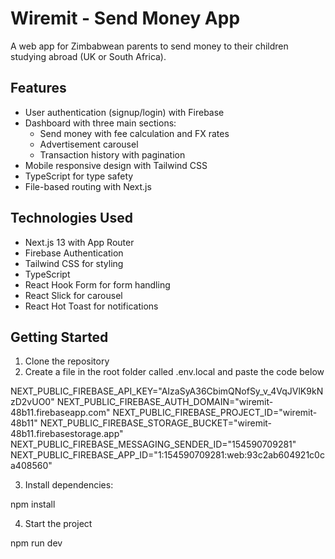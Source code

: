 # Wiremit - Send Money App

A web app for Zimbabwean parents to send money to their children studying abroad (UK or South Africa).

## Features

- User authentication (signup/login) with Firebase
- Dashboard with three main sections:
  - Send money with fee calculation and FX rates
  - Advertisement carousel
  - Transaction history with pagination
- Mobile responsive design with Tailwind CSS
- TypeScript for type safety
- File-based routing with Next.js

## Technologies Used

- Next.js 13 with App Router
- Firebase Authentication
- Tailwind CSS for styling
- TypeScript
- React Hook Form for form handling
- React Slick for carousel
- React Hot Toast for notifications

## Getting Started

1. Clone the repository
2. Create a file in the root folder called .env.local and paste the code below


NEXT_PUBLIC_FIREBASE_API_KEY="AIzaSyA36CbimQNofSy_v_4VqJVlK9kNzD2vUO0"
NEXT_PUBLIC_FIREBASE_AUTH_DOMAIN="wiremit-48b11.firebaseapp.com"
NEXT_PUBLIC_FIREBASE_PROJECT_ID="wiremit-48b11"
NEXT_PUBLIC_FIREBASE_STORAGE_BUCKET="wiremit-48b11.firebasestorage.app"
NEXT_PUBLIC_FIREBASE_MESSAGING_SENDER_ID="154590709281"
NEXT_PUBLIC_FIREBASE_APP_ID="1:154590709281:web:93c2ab604921c0ca408560"


3. Install dependencies:

npm install

4. Start the project

npm run dev